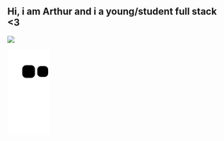 ## Hi, i am Arthur and i a young/student full stack <3

<div align="left">
  <a href="https://github.com/arthiee4">
  <img height="190em" src="https://github-readme-stats.vercel.app/api?username=arthiee4&show_icons=true&theme=dark&include_all_commits=true&count_private=true"/>
    </div>


  ![Snake animation](https://github.com/rafaballerini/rafaballerini/blob/output/github-contribution-grid-snake.svg)
